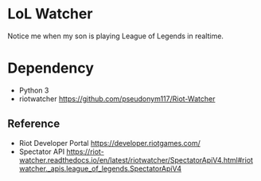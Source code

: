# LoL Watcher

Notice me when my son is playing League of Legends in realtime.

# Dependency

- Python 3
- riotwatcher https://github.com/pseudonym117/Riot-Watcher

## Reference

- Riot Developer Portal https://developer.riotgames.com/
- Spectator API https://riot-watcher.readthedocs.io/en/latest/riotwatcher/SpectatorApiV4.html#riotwatcher._apis.league_of_legends.SpectatorApiV4
